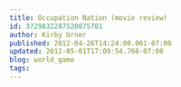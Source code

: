 ```yaml
---
title: Occupation Nation (movie review)
id: 3729832287520875701
author: Kirby Urner
published: 2012-04-26T14:24:00.001-07:00
updated: 2012-05-01T17:09:54.766-07:00
blog: world_game
tags: 
---
```


